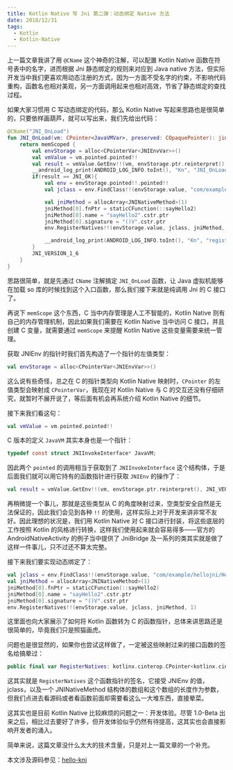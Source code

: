 ```yaml
---
title: Kotlin Native 写 Jni 第二弹：动态绑定 Native 方法
date: 2018/12/31
tags:
  - Kotlin
  - Kotlin-Native
---
```


上一篇文章我讲了用 `@CName` 这个神奇的注解，可以配置 Kotlin Native 函数在符号表中的名字，进而根据 Jni 静态绑定的规则来对应到 Java native 方法，但实际开发当中我们更喜欢用动态注册的方式，因为一方面不受名字的约束，不影响代码重构，函数名也相对美观，另一方面调用起来也相对高效，节省了静态绑定的查找过程。

<!-- more -->

如果大家习惯用 C 写动态绑定的代码，那么 Kotlin Native 写起来思路也是很简单的，只要依样画葫芦，就可以写出来，我们先给出代码：

```kotlin
@CName("JNI_OnLoad")
fun JNI_OnLoad(vm: CPointer<JavaVMVar>, preserved: COpaquePointer): jint {
    return memScoped {
        val envStorage = alloc<CPointerVar<JNIEnvVar>>()
        val vmValue = vm.pointed.pointed!!
        val result = vmValue.GetEnv!!(vm, envStorage.ptr.reinterpret(), JNI_VERSION_1_6)
        __android_log_print(ANDROID_LOG_INFO.toInt(), "Kn", "JNI_OnLoad")
        if(result == JNI_OK){
            val env = envStorage.pointed!!.pointed!!
            val jclass = env.FindClass!!(envStorage.value, "com/example/hellojni/HelloJni".cstr.ptr)

            val jniMethod = allocArray<JNINativeMethod>(1)
            jniMethod[0].fnPtr = staticCFunction(::sayHello2)
            jniMethod[0].name = "sayHello2".cstr.ptr
            jniMethod[0].signature = "()V".cstr.ptr
            env.RegisterNatives!!(envStorage.value, jclass, jniMethod, 1)

            __android_log_print(ANDROID_LOG_INFO.toInt(), "Kn", "register say hello2, %d, %d", sizeOf<CPointerVar<JNINativeMethod>>(), sizeOf<JNINativeMethod>())
        }
        JNI_VERSION_1_6
    }
}
```

思路很简单，就是先通过 `CName` 注解搞定 `JNI_OnLoad` 函数，让 Java  虚拟机能够在加载 so 库的时候找到这个入口函数，那么我们接下来就是纯调用 Jni 的 C 接口了。

再说下 `memScope` 这个东西，C 当中内存管理是人工不智能的，Kotlin Native 则有自己的内存管理机制，因此如果我们需要在 Kotlin Native 当中访问 C 接口，并且创建 C 变量，就需要通过 `memScope` 来提醒 Kotlin Native 这些变量需要来统一管理。

获取 JNIEnv 的指针时我们首先构造了一个指针的左值类型：

```kotlin
val envStorage = alloc<CPointerVar<JNIEnvVar>>()
```

这么说有些奇怪，总之在 C 的指针类型向 Kotlin Native 映射时，`CPointer` 的左值类型会映射成 `CPointerVar`，我现在对 Kotlin Native 与 C 的交互还没有仔细研究，就暂时不展开说了，等后面有机会再系统介绍 Kotlin Native 的细节。

接下来我们看这句：

```kotlin
val vmValue = vm.pointed.pointed!!
```

C 版本的定义 `JavaVM` 其实本身也是一个指针：

```c
typedef const struct JNIInvokeInterface* JavaVM;
```

因此两个 `pointed` 的调用相当于获取到了 `JNIInvokeInterface` 这个结构体，于是后面我们就可以用它持有的函数指针进行获取 `JNIEnv` 的操作了：

```kotlin
val result = vmValue.GetEnv!!(vm, envStorage.ptr.reinterpret(), JNI_VERSION_1_6)
```

再稍微提一个事儿，那就是这些类型从 C 的角度映射过来，空类型安全自然是无法保证的，因此我们会见到各种 `!!`  的使用，这样实际上对于开发来讲非常不友好。因此理想的状况是，我们用 Kotlin Native 对 C 接口进行封装，将这些底层的工作按照 Kotlin 的风格进行转换，这样我们使用起来就会容易得多——官方的 AndroidNativeActivity 的例子当中提供了 JniBridge 及一系列的类其实就是做了这样一件事儿，只不过还不算太完整。

接下来我们要实现动态绑定了：

```kotlin
val jclass = env.FindClass!!(envStorage.value, "com/example/hellojni/HelloJni".cstr.ptr)
val jniMethod = allocArray<JNINativeMethod>(1)
jniMethod[0].fnPtr = staticCFunction(::sayHello2)
jniMethod[0].name = "sayHello2".cstr.ptr
jniMethod[0].signature = "()V".cstr.ptr
env.RegisterNatives!!(envStorage.value, jclass, jniMethod, 1)
```

这里面也向大家展示了如何将 Kotlin 函数转为 C 的函数指针，总体来讲思路还是很简单的，毕竟我们只是照猫画虎。

问题也是很显然的，如果你也尝试这样做了，一定被这些映射过来的接口函数的签名给搞晕过：

```kotlin
public final var RegisterNatives: kotlinx.cinterop.CPointer<kotlinx.cinterop.CFunction<(kotlinx.cinterop.CPointer<platform.android.JNIEnvVar /* = kotlinx.cinterop.CPointerVarOf<platform.android.JNIEnv /* = kotlinx.cinterop.CPointer<platform.android.JNINativeInterface> */> */>?, platform.android.jclass? /* = kotlinx.cinterop.CPointer<out kotlinx.cinterop.CPointed>? */, kotlinx.cinterop.CPointer<platform.android.JNINativeMethod>?, platform.android.jint /* = kotlin.Int */) -> platform.android.jint /* = kotlin.Int */>>? /* compiled code */
```

这其实就是 `RegisterNatives` 这个函数指针的签名，它接受 JNIEnv 的值，jclass，以及一个 JNINativeMethod 结构体的数组和这个数组的长度作为参数，但我们点进去看源码或者看函数前面却需要看这么一大堆东西，直接晕菜。

这其实也是目前 Kotlin Native 比较麻烦的问题之一：开发体验。尽管 1.0-Beta 出来之后，相比过去要好了许多，但开发体验似乎仍然有待提高，这其实也会直接影响开发者的涌入。

简单来说，这篇文章没什么太大的技术含量，只是对上一篇文章的一个补充。

本文涉及源码参见：[hello-kni](https://github.com/enbandari/hello-kni)

